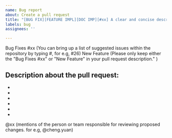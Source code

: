 ```yaml
---
name: Bug report
about: Create a pull request
title: "[BUG FIX][FEATURE IMPL][DOC IMP][#xx] A clear and concise description about the pull request"
labels: bug
assignees: ''

---
```


Bug Fixes #xx (You can bring up a list of suggested issues within the repository by typing #, for e.g, #26)
New Feature (Please only keep either the "Bug Fixes #xx" or "New Feature" in your pull request description." )

Description about the pull request:
-
-
-
-
-
-
-

@xx (mentions of the person or team responsible for reviewing proposed changes. for e.g, @cheng.yuan)
